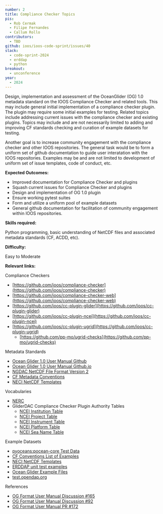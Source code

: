 ```yaml
---
number: 2
title: Compliance Checker Topics
pis:
  - Rob Cermak
  - Filipe Fernandes
  - Callum Rollo
contributors:
  - TBD
github: ioos/ioos-code-sprint/issues/40
slack:
  - code-sprint-2024
  - erddap
  - python
breakout:
  - unconference
year: 
  - 2024
---
```


Design, implementation and assessment of the OceanGlider (OG) 1.0 metadata standard on the IOOS
Compliance Checker and related tools.  This may include general initial implementation of a compliance
checker plugin.  The plugin may require some initial examples for testing.  Related topics include
addressing current issues with the compliance checker and existing plugins.  Topics may include and are
not necessarily limited to adding and improving CF standards checking and curation of example datasets
for testing.  

Another goal is to increase community engagement with the compliance checker and other IOOS repositories.
The general task would be to form a uniform set of github documentation to guide user interatation with
the IOOS repositories.  Examples may be and are not limited to development of uniform set of issue templates,
code of conduct, etc.

**Expected Outcomes:**

 * Improved documentation for Compliance Checker and plugins
 * Squash current issues for Compliance Checker and plugins
 * Design and implementation of OG 1.0 plugin
 * Ensure working pytest suites
 * Form and utilize a uniform pool of example datasets
 * General github documentation for facilitation of community engagement within IOOS repositories.

**Skills required:**

Python programming, basic understanding of NetCDF files and associated metadata standards (CF, ACDD, etc).

**Difficulty:**

Easy to Moderate

**Relevant links:**

Compliance Checkers
 * [https://github.com/ioos/compliance-checker](https://github.com/ioos/compliance-checker)
 * [https://github.com/ioos/compliance-checker-web](https://github.com/ioos/compliance-checker-web)
 * [https://github.com/ioos/cc-plugin-glider](https://github.com/ioos/cc-plugin-glider)
 * [https://github.com/ioos/cc-plugin-ncei](https://github.com/ioos/cc-plugin-ncei)
 * [https://github.com/ioos/cc-plugin-ugrid](https://github.com/ioos/cc-plugin-ugrid)
   * [https://github.com/pp-mo/ugrid-checks](https://github.com/pp-mo/ugrid-checks)

Metadata Standards
 * [Ocean Glider 1.0 User Manual Github](https://github.com/OceanGlidersCommunity/OG-format-user-manual)
 * [Ocean Glider 1.0 User Manual Github.io](https://oceangliderscommunity.github.io/OG-format-user-manual/)
 * [NGDAC NetCDF File Format Version 2](https://ioos.github.io/glider-dac/ngdac-netcdf-file-format-version-2.html)
 * [CF Metadata Conventions](https://cfconventions.org/)
 * [NECI NetCDF Templates](https://www.ncei.noaa.gov/netcdf-templates)

Vocabularies
 * [NERC](https://vocab.nerc.ac.uk/collection/)
 * GliderDAC Compliance Checker Plugin Authority Tables
   * [NCEI Institution Table](https://gliders.ioos.us/ncei_authority_tables/institutions.txt)
   * [NCEI Project Table](https://gliders.ioos.us/ncei_authority_tables/projects.txt)
   * [NCEI Instrument Table](https://gliders.ioos.us/ncei_authority_tables/instrument.txt)
   * [NCEI Platform Table](https://gliders.ioos.us/ncei_authority_tables/platforms.txt)
   * [NCEI Sea Name Table](https://www.ncei.noaa.gov/data/oceans/ncei/vocabulary/seanames.xml)

Example Datasets
 * [pyoceans:pocean-core Test Data](https://github.com/pyoceans/pocean-core/releases/download/2024.04/test_data.zip)
 * [CF Conventions List of Examples](https://cfconventions.org/cf-conventions/cf-conventions.html#List_of_Examples)
 * [NECI NetCDF Templates](https://www.ncei.noaa.gov/netcdf-templates)
 * [ERDDAP unit test examples](https://github.com/ERDDAP/erddapTest)
 * [Ocean Glider Example Files](https://github.com/OceanGlidersCommunity/OG-format-user-manual/tree/main/og_format_examples_files)
 * [test.opendap.org](http://test.opendap.org/)

References
 * [OG Format User Manual Discussion #165](https://github.com/OceanGlidersCommunity/OG-format-user-manual/discussions/165)
 * [OG Format User Manual Discussion #92](https://github.com/OceanGlidersCommunity/OG-format-user-manual/discussions/92)
 * [OG Format User Manual PR #172](https://github.com/OceanGlidersCommunity/OG-format-user-manual/pull/172)
